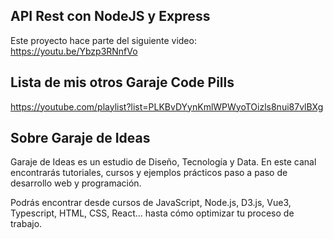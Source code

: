 ## API Rest con NodeJS y Express
Este proyecto hace parte del siguiente video: https://youtu.be/Ybzp3RNnfVo

## Lista de mis otros Garaje Code Pills
https://youtube.com/playlist?list=PLKBvDYynKmlWPWyoTOizls8nui87vlBXg

## Sobre Garaje de Ideas
Garaje de Ideas es un estudio de Diseño, Tecnología y Data. En este canal encontrarás tutoriales, cursos y ejemplos prácticos paso a paso de desarrollo web y programación. 

Podrás encontrar desde cursos de JavaScript, Node.js, D3.js, Vue3, Typescript, HTML, CSS, React... hasta cómo optimizar tu proceso de trabajo.
